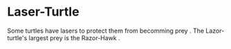 # Laser-Turtle
Some turtles have lasers to protect them from becomming prey .
The Lazor-turtle's largest prey is the Razor-Hawk .
